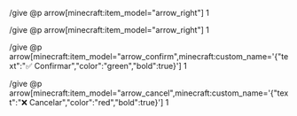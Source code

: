 
/give @p arrow[minecraft:item_model="arrow_right"] 1

/give @p arrow[minecraft:item_model="arrow_right"] 1

/give @p arrow[minecraft:item_model="arrow_confirm",minecraft:custom_name='{"text":"✅ Confirmar","color":"green","bold":true}'] 1

/give @p arrow[minecraft:item_model="arrow_cancel",minecraft:custom_name='{"text":"❌ Cancelar","color":"red","bold":true}'] 1